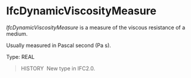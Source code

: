 # IfcDynamicViscosityMeasure

_IfcDynamicViscosityMeasure_ is a measure of the viscous resistance of a medium.

Usually measured in Pascal second (Pa s).

Type: REAL

> HISTORY&nbsp; New type in IFC2.0.
